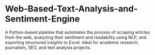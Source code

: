 # Web-Based-Text-Analysis-and-Sentiment-Engine
A Python-based pipeline that automates the process of scraping articles from the web, analyzing their sentiment and readability using NLP, and exporting structured insights to Excel. Ideal for academic research, journalism, SEO, and text analysis projects.
